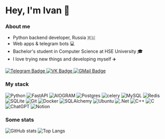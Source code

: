 <!--
**everysoftware/everysoftware** is a ✨ _special_ ✨ repository because its `README.md` (this file) appears on your GitHub profile.

Here are some ideas to get you started:

- 🔭 I’m currently working on ...
- 🌱 I’m currently learning ...
- 👯 I’m looking to collaborate on ...
- 🤔 I’m looking for help with ...
- 💬 Ask me about ...
- 📫 How to reach me: ...
- 😄 Pronouns: ...
- ⚡ Fun fact: ...
-->


<h1 align="">Hey, I'm Ivan 👋</h1>


<h3 align="">About me</h3>

- Python backend developer, Russia 🇷🇺
- Web apps & telegram bots 💻
- Bachelor's student in Computer Science at HSE University 🎓
- I love trying new things and developing myself ✈️
<div id="header" align=""> 
  <a href="https://ivanstasevich.t.me/">
    <img src="https://img.shields.io/badge/Telegram-2CA5E0?style=for-the-badge&logo=telegram&logoColor=white" alt="Telegram Badge"/>
  </a>
  <a href="https://vk.com/vanyastasevich">
    <img src="https://img.shields.io/badge/-vk-blue?style=for-the-badge&logo=vk&logoColor=white" alt="VK Badge"/>
  </a>
  <a href="mailto:pravitel2015ify@gmail.com">
    <img src="https://img.shields.io/badge/-gmail-red?style=for-the-badge&logo=gmail&logoColor=white" alt="GMail Badge"/>
  </a>
</div>   


### My stack

![Python](https://img.shields.io/badge/python-3670A0?style=for-the-badge&logo=python&logoColor=ffdd54)
![FastAPI](https://img.shields.io/badge/FastAPI-005571?style=for-the-badge&logo=fastapi)
![AIOGRAM](https://img.shields.io/badge/aiogram-2CA5E0?style=for-the-badge&logo=telegram&logoColor=white)
![Postgres](https://img.shields.io/badge/postgres-%23316192.svg?style=for-the-badge&logo=postgresql&logoColor=white)
![celery](https://img.shields.io/badge/celery-darkgreen?style=for-the-badge&logo=celery&logoColor=white)
![MySQL](https://img.shields.io/badge/mysql-%2300f.svg?style=for-the-badge&logo=mysql&logoColor=white)
![Redis](https://img.shields.io/badge/redis-%23DD0031.svg?style=for-the-badge&logo=redis&logoColor=white)
![SQLite](https://img.shields.io/badge/sqlite-%2307405e.svg?style=for-the-badge&logo=sqlite&logoColor=white)
![Git](https://img.shields.io/badge/git-%23F05033.svg?style=for-the-badge&logo=git&logoColor=white)
![Docker](https://img.shields.io/badge/docker-%230db7ed.svg?style=for-the-badge&logo=docker&logoColor=white)
![SQLAlchemy](https://img.shields.io/badge/SQLAlchemy-darkgreen?style=for-the-badge&logo=python&logoColor=white)
![Ubuntu](https://img.shields.io/badge/Ubuntu-E95420?style=for-the-badge&logo=ubuntu&logoColor=white)
![.Net](https://img.shields.io/badge/.NET-5C2D91?style=for-the-badge&logo=.net&logoColor=white)
![C++](https://img.shields.io/badge/c++-%2300599C.svg?style=for-the-badge&logo=c%2B%2B&logoColor=white)
![C](https://img.shields.io/badge/c-%2300599C.svg?style=for-the-badge&logo=c&logoColor=white)
![ChatGPT](https://img.shields.io/badge/chatGPT-74aa9c?style=for-the-badge&logo=openai&logoColor=white)
![Notion](https://img.shields.io/badge/Notion-FDFFF5.svg?style=for-the-badge&logo=notion&logoColor=black)


### Some stats

![GitHub stats](https://github-readme-stats.vercel.app/api?username=everysoftware&theme=transparent)
![Top Langs](https://github-readme-stats.vercel.app/api/top-langs/?username=everysoftware&theme=transparent)
<!--
[![Top Langs](https://github-readme-stats.vercel.app/api/top-langs/?username=everysoftware)](https://github.com/anuraghazra/github-readme-stats)


<div id="header" align=""> 
  <img src="https://komarev.com/ghpvc/?username=everysoftware&style=flat&color=red" alt=""/>
</div>  


Easter egg:
<div id="header" align="">
  <img src="https://media.giphy.com/media/mcsPU3SkKrYDdW3aAU/giphy.gif" width="64"/>  
</div>
-->
